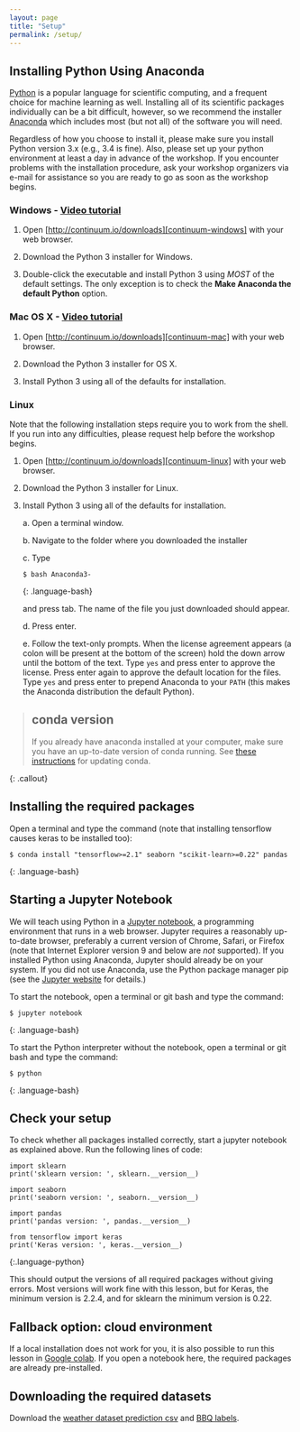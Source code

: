```yaml
---
layout: page
title: "Setup"
permalink: /setup/
---
```


## Installing Python Using Anaconda

[Python][python] is a popular language for scientific computing, and a frequent choice
for machine learning as well. Installing all of its scientific packages
individually can be a bit difficult, however, so we recommend the installer [Anaconda][anaconda]
which includes most (but not all) of the software you will need.

Regardless of how you choose to install it, please make sure you install Python
version 3.x (e.g., 3.4 is fine). Also, please set up your python environment at
least a day in advance of the workshop.  If you encounter problems with the
installation procedure, ask your workshop organizers via e-mail for assistance so
you are ready to go as soon as the workshop begins.

### Windows - [Video tutorial][video-windows]

1. Open [http://continuum.io/downloads][continuum-windows]
   with your web browser.

2. Download the Python 3 installer for Windows.

3. Double-click the executable and install Python 3 using _MOST_ of the
   default settings. The only exception is to check the
   **Make Anaconda the default Python** option.

### Mac OS X - [Video tutorial][video-mac]

1. Open [http://continuum.io/downloads][continuum-mac]
   with your web browser.

2. Download the Python 3 installer for OS X.

3. Install Python 3 using all of the defaults for installation.

### Linux

Note that the following installation steps require you to work from the shell.
If you run into any difficulties, please request help before the workshop begins.

1.  Open [http://continuum.io/downloads][continuum-linux] with your web browser.

2.  Download the Python 3 installer for Linux.

3.  Install Python 3 using all of the defaults for installation.

    a.  Open a terminal window.

    b.  Navigate to the folder where you downloaded the installer

    c.  Type

    ~~~
    $ bash Anaconda3-
    ~~~
    {: .language-bash}

    and press tab.  The name of the file you just downloaded should appear.

    d.  Press enter.

    e.  Follow the text-only prompts.  When the license agreement appears (a colon
        will be present at the bottom of the screen) hold the down arrow until the
        bottom of the text. Type `yes` and press enter to approve the license. Press
        enter again to approve the default location for the files. Type `yes` and
        press enter to prepend Anaconda to your `PATH` (this makes the Anaconda
        distribution the default Python).

> ## conda version
>
> If you already have anaconda installed at your computer, make sure you have an up-to-date version of conda running.
> See [these instructions](https://docs.anaconda.com/anaconda/install/update-version/) for updating conda.
>
{: .callout}

## Installing the required packages

Open a terminal and type the command (note that installing tensorflow causes keras to
be installed too):
~~~
$ conda install "tensorflow>=2.1" seaborn "scikit-learn>=0.22" pandas
~~~
{: .language-bash}


## Starting a Jupyter Notebook

We will teach using Python in a [Jupyter notebook][jupyter], a
programming environment that runs in a web browser. Jupyter requires a reasonably
up-to-date browser, preferably a current version of Chrome, Safari, or Firefox
(note that Internet Explorer version 9 and below are *not* supported). If you
installed Python using Anaconda, Jupyter should already be on your system. If
you did not use Anaconda, use the Python package manager pip
(see the [Jupyter website][jupyter-install] for details.)

To start the notebook, open a terminal or git bash and type the command:

~~~
$ jupyter notebook
~~~
{: .language-bash}

To start the Python interpreter without the notebook, open a terminal
or git bash and type the command:

~~~
$ python
~~~
{: .language-bash}

## Check your setup
To check whether all packages installed correctly, start a jupyter notebook as
explained above. Run the following lines of code:
~~~
import sklearn
print('sklearn version: ', sklearn.__version__)

import seaborn
print('seaborn version: ', seaborn.__version__)

import pandas
print('pandas version: ', pandas.__version__)

from tensorflow import keras
print('Keras version: ', keras.__version__)
~~~
{:.language-python}

This should output the versions of all required packages without giving errors.
Most versions will work fine with this lesson, but for Keras, the minimum version is 2.2.4, and for sklearn the minimum version is 0.22.

## Fallback option: cloud environment
If a local installation does not work for you, it is also possible to run this lesson in [Google colab](https://colab.research.google.com/). If you open a notebook here, the required packages are already pre-installed.

## Downloading the required datasets

Download the [weather dataset prediction csv][weatherdata] and [BBQ labels][weatherbbqdata].

[anaconda]: https://www.continuum.io/anaconda
[continuum-mac]: http://continuum.io/downloads#_macosx
[continuum-linux]: http://continuum.io/downloads#_unix
[continuum-windows]: http://continuum.io/downloads#_windows
[jupyter]: http://jupyter.org/
[jupyter-install]: http://jupyter.readthedocs.io/en/latest/install.html#optional-for-experienced-python-developers-installing-jupyter-with-pip
[python]: https://python.org
[video-mac]: https://www.youtube.com/watch?v=TcSAln46u9U
[video-windows]: https://www.youtube.com/watch?v=xxQ0mzZ8UvA
[penguindata]: https://zenodo.org/record/3960218/files/allisonhorst/palmerpenguins-v0.1.0.zip?download=1
[weatherdata]: https://zenodo.org/record/4980359/files/weather_prediction_dataset.csv?download=1
[weatherbbqdata]: https://zenodo.org/record/4980359/files/weather_prediction_bbq_labels.csv?download=1
